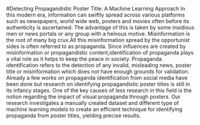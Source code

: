 #Detecting Propagandistic Poster Title: A Machine Learning Approach
In this modern era, information can swiftly spread across various platforms such
as newspapers, world wide web, posters and movies often before its authenticity is
ascertained. The advantage of this is taken by some insidious men or news portals or any group with a heinous motive. Misinformation is the root of many big
crux.All this misinformation spread by the opportunist sides is often referred to as
propaganda. Since influences are created by misinformation or propagandistic content,identification of propaganda plays a vital role as it helps to keep the peace in
society. Propaganda identification refers to the detection of any invalid, misleading
news, poster title or misinformation which does not have enough grounds for validation. Already a few works on propaganda identification from social media have been
done but research on identifying propagandistic poster titles is still in its infancy
stages. One of the key causes of less research in this field is the notion regarding the
impact of visual propaganda through posters. Our research investigates a manually
created dataset and different type of machine learning models to create an efficient
technique for identifying propaganda from poster titles, yielding precise results.
